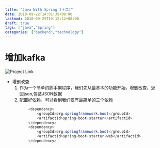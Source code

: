 ```yaml
---
title: "Java With Spring (十二)"
date: 2018-09-22T14:01:39+08:00
lastmod: 2018-09-29T19:12:12+08:00
draft: true
tags: ["java","Spring"]
categories: ["backend","technology"]
---
```

# 增加kafka
![Project Link](https://github.com/hyyfrank/play_with_springboot/tree/feature/lesson1)

* 增删改查
    1. 作为一个简单的脚手架程序，我们先从最基本的功能开始，增删改查，返回json,包装JSON数据
    2. 配置好依赖，可以看到我们仅有最简单的三个依赖
        ```java
            <dependency>
                <groupId>org.springframework.boot</groupId>
                <artifactId>spring-boot-starter</artifactId>
            </dependency>
            <dependency>
                <groupId>org.springframework.boot</groupId>
                <artifactId>spring-boot-starter-web</artifactId>
            </dependency>
        ```
    

